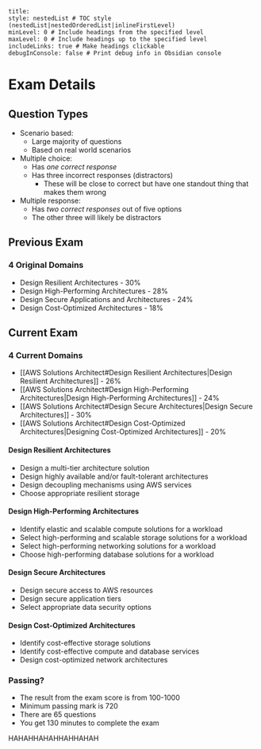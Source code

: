 
```table-of-contents
title: 
style: nestedList # TOC style (nestedList|nestedOrderedList|inlineFirstLevel)
minLevel: 0 # Include headings from the specified level
maxLevel: 0 # Include headings up to the specified level
includeLinks: true # Make headings clickable
debugInConsole: false # Print debug info in Obsidian console
```
# Exam Details
## Question Types
- Scenario based:
	- Large majority of questions
	- Based on real world scenarios
- Multiple choice:
	- Has *one correct response*
	- Has three incorrect responses (distractors)
		- These will be close to correct but have one standout thing that makes them wrong
- Multiple response:
	- Has *two correct responses* out of five options
	- The other three will likely be distractors
## Previous Exam
### 4 Original Domains
- Design Resilient Architectures - 30%
- Design High-Performing Architectures - 28%
- Design Secure Applications and Architectures - 24%
- Design Cost-Optimized Architectures - 18%
## Current Exam
### 4 Current Domains
- [[AWS Solutions Architect#Design Resilient Architectures|Design Resilient Architectures]] - 26%
- [[AWS Solutions Architect#Design High-Performing Architectures|Design High-Performing Architectures]] - 24%
- [[AWS Solutions Architect#Design Secure Architectures|Design Secure Architectures]] - 30%
- [[AWS Solutions Architect#Design Cost-Optimized Architectures|Designing Cost-Optimized Architectures]] - 20%
#### Design Resilient Architectures
- Design a multi-tier architecture solution
- Design highly available and/or fault-tolerant architectures
- Design decoupling mechanisms using AWS services
- Choose appropriate resilient storage
#### Design High-Performing Architectures
- Identify elastic and scalable compute solutions for a workload
- Select high-performing and scalable storage solutions for a workload
- Select high-performing networking solutions for a workload
- Choose high-performing database solutions for a workload
#### Design Secure Architectures
- Design secure access to AWS resources
- Design secure application tiers
- Select appropriate data security options
#### Design Cost-Optimized Architectures
- Identify cost-effective storage solutions
- Identify cost-effective compute and database services
- Design cost-optimized network architectures

### Passing?
- The result from the exam score is from 100-1000
- Minimum passing mark is 720
- There are 65 questions
- You get 130 minutes to complete the exam


HAHAHHAHAHHAHHAHAH

